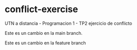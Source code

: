 # conflict-exercise
UTN a distancia - Programacion 1 - TP2 ejercicio de conflicto

Este es un cambio en la main branch.

Este es un cambio en la feature branch
